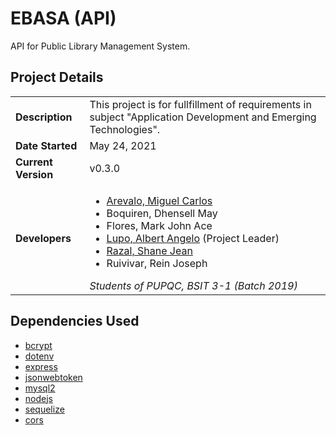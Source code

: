 # EBASA (API)

API for Public Library Management System.

## Project Details

| | |
| --- | --- |
| **Description** | This project is for fullfillment of requirements in subject "Application Development and Emerging Technologies". |
| **Date Started** | May 24, 2021 |
| **Current Version** | v0.3.0 |
| **Developers** | <ul><li>[Arevalo, Miguel Carlos](https://github.com/MicoAye13)</li><li>Boquiren, Dhensell May</li><li>Flores, Mark John Ace</li><li>[Lupo, Albert Angelo](https://github.com/blaterwolf) (Project Leader)</li><li>[Razal, Shane Jean](https://github.com/chibbiichan)</li><li>Ruivivar, Rein Joseph</li></ul> *Students of PUPQC, BSIT 3-1 (Batch 2019)* |

## Dependencies Used

* [bcrypt](https://github.com/kelektiv/node.bcrypt.js)
* [dotenv](https://github.com/motdotla/dotenv)
* [express](http://expressjs.com/)
* [jsonwebtoken](https://jwt.io/)
* [mysql2](https://github.com/sidorares/node-mysql2)
* [nodejs](https://nodejs.org/en/)
* [sequelize](https://sequelize.org/)
* [cors](https://github.com/expressjs/cors)